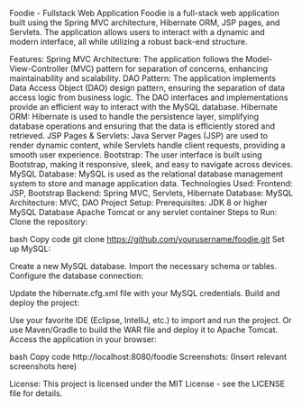 Foodie - Fullstack Web Application
Foodie is a full-stack web application built using the Spring MVC architecture, Hibernate ORM, JSP pages, and Servlets. The application allows users to interact with a dynamic and modern interface, all while utilizing a robust back-end structure.

Features:
Spring MVC Architecture: The application follows the Model-View-Controller (MVC) pattern for separation of concerns, enhancing maintainability and scalability.
DAO Pattern: The application implements Data Access Object (DAO) design pattern, ensuring the separation of data access logic from business logic. The DAO interfaces and implementations provide an efficient way to interact with the MySQL database.
Hibernate ORM: Hibernate is used to handle the persistence layer, simplifying database operations and ensuring that the data is efficiently stored and retrieved.
JSP Pages & Servlets: Java Server Pages (JSP) are used to render dynamic content, while Servlets handle client requests, providing a smooth user experience.
Bootstrap: The user interface is built using Bootstrap, making it responsive, sleek, and easy to navigate across devices.
MySQL Database: MySQL is used as the relational database management system to store and manage application data.
Technologies Used:
Frontend: JSP, Bootstrap
Backend: Spring MVC, Servlets, Hibernate
Database: MySQL
Architecture: MVC, DAO
Project Setup:
Prerequisites:
JDK 8 or higher
MySQL Database
Apache Tomcat or any servlet container
Steps to Run:
Clone the repository:

bash
Copy code
git clone https://github.com/yourusername/foodie.git
Set up MySQL:

Create a new MySQL database.
Import the necessary schema or tables.
Configure the database connection:

Update the hibernate.cfg.xml file with your MySQL credentials.
Build and deploy the project:

Use your favorite IDE (Eclipse, IntelliJ, etc.) to import and run the project.
Or use Maven/Gradle to build the WAR file and deploy it to Apache Tomcat.
Access the application in your browser:

bash
Copy code
http://localhost:8080/foodie
Screenshots:
(Insert relevant screenshots here)

License:
This project is licensed under the MIT License - see the LICENSE file for details.
